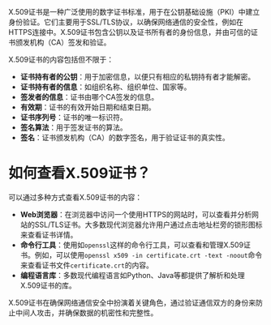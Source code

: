   
X.509证书是一种广泛使用的数字证书标准，用于在公钥基础设施（PKI）中建立身份验证。它们主要用于SSL/TLS协议，以确保网络通信的安全性，例如在HTTPS连接中。X.509证书包含公钥以及证书所有者的身份信息，并由可信的证书颁发机构（CA）签发和验证。

X.509证书的内容包括但不限于：

- **证书持有者的公钥**：用于加密信息，以便只有相应的私钥持有者才能解密。
- **证书持有者的信息**：如组织名称、组织单位、国家等。
- **签发者的信息**：证书由哪个CA签发的信息。
- **有效期**：证书的有效开始日期和结束日期。
- **证书序列号**：证书的唯一标识符。
- **签名算法**：用于签发证书的算法。
- **签名**：证书颁发机构（CA）的数字签名，用于验证证书的真实性。

# 如何查看X.509证书？

可以通过多种方式查看X.509证书的内容：

- **Web浏览器**：在浏览器中访问一个使用HTTPS的网站时，可以查看并分析网站的SSL/TLS证书。大多数现代浏览器允许用户通过点击地址栏旁的锁形图标来查看证书详情。
- **命令行工具**：使用如`openssl`这样的命令行工具，可以查看和管理X.509证书。例如，可以使用`openssl x509 -in certificate.crt -text -noout`命令来查看证书文件`certificate.crt`的内容。
- **编程语言库**：多数现代编程语言如Python、Java等都提供了解析和处理X.509证书的库。

X.509证书在确保网络通信安全中扮演着关键角色，通过验证通信双方的身份来防止中间人攻击，并确保数据的机密性和完整性。